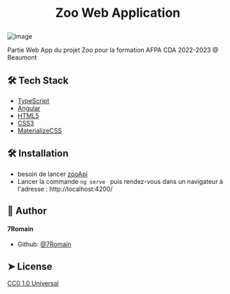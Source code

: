 # <p align="center">Zoo Web Application</p>

![Image](https://upload.wikimedia.org/wikipedia/fr/c/cc/Zoo_Tycoon_%282001%29_Logo.PNG)

Partie Web App du projet Zoo pour la formation AFPA CDA 2022-2023 @ Beaumont


## 🛠️ Tech Stack
- [TypeScript](https://www.typescriptlang.org/)
- [Angular](https://angular.io/)
- [HTML5](https://developer.mozilla.org/fr/docs/Glossary/HTML5)
- [CSS3](https://developer.mozilla.org/fr/docs/Web/CSS)
- [MaterializeCSS](https://materializecss.com/)


## 🛠️ Installation
- besoin de lancer [zooApi](https://github.com/7Romain/zooApi) 
- Lancer la commande ```ng serve ``` puis rendez-vous dans un navigateur à l'adresse : http://localhost:4200/


## 🙇 Author
#### 7Romain

- Github: [@7Romain](https://github.com/7Romain)

## ➤ License

[CC0 1.0 Universal
](https://creativecommons.org/publicdomain/zero/1.0/)

  
